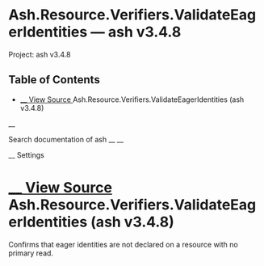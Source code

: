# Ash.Resource.Verifiers.ValidateEagerIdentities — ash v3.4.8

Project: ash v3.4.8

## Table of Contents

- [ __ View Source ](external_link) Ash.Resource.Verifiers.ValidateEagerIdentities (ash v3.4.8)

__

Search documentation of ash __ __

__ Settings

#  [ __ View Source ](external_link) Ash.Resource.Verifiers.ValidateEagerIdentities (ash v3.4.8)

Confirms that eager identities are not declared on a resource with no primary read.
